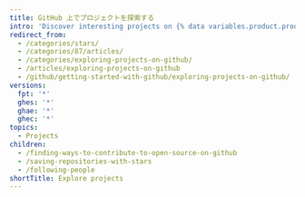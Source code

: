 ```yaml
---
title: GitHub 上でプロジェクトを探索する
intro: 'Discover interesting projects on {% data variables.product.product_name %} and contribute to open source by collaborating with other people.'
redirect_from:
  - /categories/stars/
  - /categories/87/articles/
  - /categories/exploring-projects-on-github/
  - /articles/exploring-projects-on-github
  - /github/getting-started-with-github/exploring-projects-on-github/
versions:
  fpt: '*'
  ghes: '*'
  ghae: '*'
  ghec: '*'
topics:
  - Projects
children:
  - /finding-ways-to-contribute-to-open-source-on-github
  - /saving-repositories-with-stars
  - /following-people
shortTitle: Explore projects
---
```


